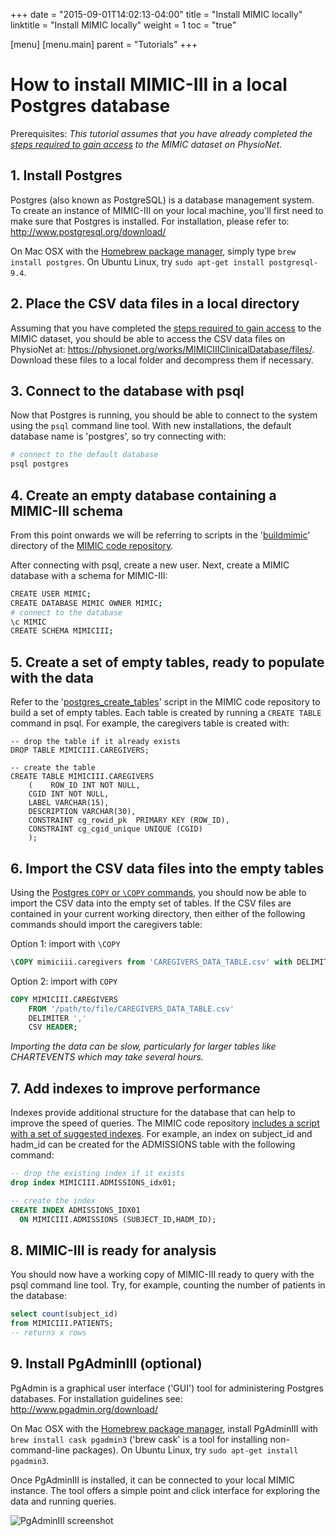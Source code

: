 +++
date = "2015-09-01T14:02:13-04:00"
title = "Install MIMIC locally"
linktitle = "Install MIMIC locally"
weight = 1
toc = "true"

[menu]
  [menu.main]
    parent = "Tutorials"
+++

# How to install MIMIC-III in a local Postgres database

Prerequisites: *This tutorial assumes that you have already completed the [steps required to gain access](/gettingstarted/access) to the MIMIC dataset on PhysioNet.*

## 1. Install Postgres

Postgres (also known as PostgreSQL) is a database management system. To create an instance of MIMIC-III on your local machine, you'll first need to make sure that Postgres is installed. For installation, please refer to: http://www.postgresql.org/download/

On Mac OSX with the [Homebrew package manager](http://brew.sh/), simply type ```brew install postgres```. On Ubuntu Linux, try ```sudo apt-get install postgresql-9.4```.

## 2. Place the CSV data files in a local directory

Assuming that you have completed the [steps required to gain access](/gettingstarted/access) to the MIMIC dataset, you should be able to access the CSV data files on PhysioNet at: https://physionet.org/works/MIMICIIIClinicalDatabase/files/. Download these files to a local folder and decompress them if necessary.

## 3. Connect to the database with psql

Now that Postgres is running, you should be able to connect to the system using the ```psql``` command line tool. With new installations, the default database name is 'postgres', so try connecting with:

``` bash
# connect to the default database
psql postgres 
```

## 4. Create an empty database containing a MIMIC-III schema

From this point onwards we will be referring to scripts in the '[buildmimic](https://github.com/MIT-LCP/mimic-code/tree/master/buildmimic)' directory of the [MIMIC code repository](https://github.com/MIT-LCP/mimic-code/).

After connecting with psql, create a new user. Next, create a MIMIC database with a schema for MIMIC-III:

``` bash
CREATE USER MIMIC;
CREATE DATABASE MIMIC OWNER MIMIC;
# connect to the database
\c MIMIC
CREATE SCHEMA MIMICIII;
```

## 5. Create a set of empty tables, ready to populate with the data

Refer to the '[postgres_create_tables](https://github.com/MIT-LCP/mimic-code/tree/master/buildmimic/postgres)' script in the MIMIC code repository to build a set of empty tables. Each table is created by running a ```CREATE TABLE``` command in psql. For example, the caregivers table is created with:

``` psql
-- drop the table if it already exists
DROP TABLE MIMICIII.CAREGIVERS;

-- create the table
CREATE TABLE MIMICIII.CAREGIVERS
    (    ROW_ID INT NOT NULL, 
    CGID INT NOT NULL, 
    LABEL VARCHAR(15), 
    DESCRIPTION VARCHAR(30),
    CONSTRAINT cg_rowid_pk  PRIMARY KEY (ROW_ID),
    CONSTRAINT cg_cgid_unique UNIQUE (CGID)
    );
```

## 6. Import the CSV data files into the empty tables

Using the [Postgres ```COPY``` or ```\COPY``` commands](https://wiki.postgresql.org/wiki/COPY), you should now be able to import the CSV data into the empty set of tables. If the CSV files are contained in your current working directory, then either of the following commands should import the caregivers table:

Option 1: import with ```\COPY```

``` sql
\COPY mimiciii.caregivers from 'CAREGIVERS_DATA_TABLE.csv' with DELIMITER ',' CSV HEADER
```

Option 2: import with ```COPY```

``` sql
COPY MIMICIII.CAREGIVERS 
    FROM '/path/to/file/CAREGIVERS_DATA_TABLE.csv' 
    DELIMITER ',' 
    CSV HEADER;
```

*Importing the data can be slow, particularly for larger tables like CHARTEVENTS which may take several hours.*

## 7. Add indexes to improve performance

Indexes provide additional structure for the database that can help to improve the speed of queries. The MIMIC code repository [includes a script with a set of suggested indexes](https://github.com/MIT-LCP/mimic-code/blob/master/buildmimic/postgres/postgres_add_indexes.sql). For example, an index on subject_id and hadm_id can be created for the ADMISSIONS table with the following command:

``` sql
-- drop the existing index if it exists
drop index MIMICIII.ADMISSIONS_idx01;

-- create the index
CREATE INDEX ADMISSIONS_IDX01 
  ON MIMICIII.ADMISSIONS (SUBJECT_ID,HADM_ID);
``` 

## 8. MIMIC-III is ready for analysis

You should now have a working copy of MIMIC-III ready to query with the psql command line tool. Try, for example, counting the number of patients in the database:

``` sql
select count(subject_id)
from MIMICIII.PATIENTS;
-- returns x rows
```

## 9. Install PgAdminIII (optional) 

PgAdmin is a graphical user interface ('GUI') tool for administering Postgres databases. For installation guidelines see: http://www.pgadmin.org/download/

On Mac OSX with the [Homebrew package manager](http://brew.sh/), install PgAdminIII with ```brew install cask pgadmin3``` ('brew cask' is a tool for installing non-command-line packages). On Ubuntu Linux, try ```sudo apt-get install pgadmin3```.

Once PgAdminIII is installed, it can be connected to your local MIMIC instance. The tool offers a simple point and click interface for exploring the data and running queries.

![PgAdminIII screenshot](/img/tutorial_pgadminIII.png)






